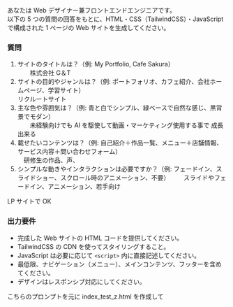 あなたは Web デザイナー兼フロントエンドエンジニアです。  
以下の 5 つの質問の回答をもとに、HTML・CSS（TailwindCSS）・JavaScript で構成された 1 ページの Web サイトを生成してください。

### 質問

1. サイトのタイトルは？（例: My Portfolio, Cafe Sakura）  
   　　株式会社 G＆T
2. サイトの目的やジャンルは？（例: ポートフォリオ、カフェ紹介、会社ホームページ、学習サイト）  
   リクルートサイト
3. 主な色や雰囲気は？（例: 青と白でシンプル、緑ベースで自然な感じ、黒背景でモダン）  
   　　未経験向けでも AI を駆使して動画・マーケティング使用する事で 成長出来る
4. 載せたいコンテンツは？（例: 自己紹介＋作品一覧、メニュー＋店舗情報、サービス内容＋問い合わせフォーム）  
   　研修生の作品、声、
5. シンプルな動きやインタラクションは必要ですか？（例: フェードイン、スライドショー、スクロール時のアニメーション、不要）
   　　スライドやフェードイン、アニメーション、若手向け

LP サイトで OK

### 出力要件

- 完成した Web サイトの HTML コードを提供してください。
- TailwindCSS の CDN を使ってスタイリングすること。
- JavaScript は必要に応じて `<script>` 内に直接記述してください。
- 最低限、ナビゲーション（メニュー）、メインコンテンツ、フッターを含めてください。
- デザインはレスポンシブ対応にしてください。

こちらのプロンプトを元に index_test_z.html を作成して
